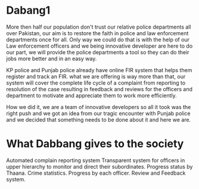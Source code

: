 # Dabang1
More then half our population don't trust our relative police departments all over Pakistan, our aim is to restore the faith in police and law enforcement departments once for all. Only way we could do that is with the help of our Law enforcement officers and we being innovative developer are here to do our part, we will provide the police departments a tool so they can do their jobs more better and in an easy way.

KP police and Punjab police already have online FIR system that helps them register and track an FIR. what we are offering is way more than that, our system will cover the complete life cycle of a complaint from reporting to resolution of the case resulting in feedback and reviews for the officers and department to motivate and appreciate them to work more efficiently.

How we did it, we are a team of innovative developers so all it took was the right push and we got an idea from our tragic encounter with Punjab police and we decided that something needs to be done about it and here we are.

# What Dabbang gives to the society

Automated complain reporting system
Transparent system for officers in upper hierarchy to monitor and direct their subordinates.
Progress status by Thaana.
Crime statistics.
Progress by each officer.
Review and Feedback system.
